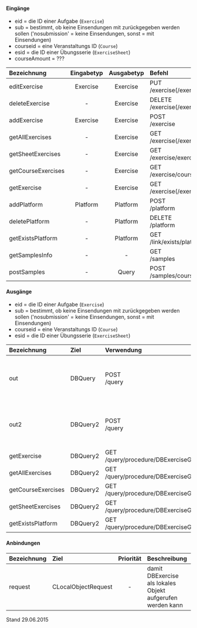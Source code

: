 #### Eingänge
- eid = die ID einer Aufgabe (`Exercise`) 
- sub = bestimmt, ob keine Einsendungen mit zurückgegeben werden sollen ('nosubmission' = keine Einsendungen, sonst = mit Einsendungen) 
- courseid = eine Veranstaltungs ID (`Course`) 
- esid = die ID einer Übungsserie (`ExerciseSheet`) 
- courseAmount = ??? 

| Bezeichnung  | Eingabetyp  | Ausgabetyp | Befehl | Beschreibung |
| :----------- |:-----------:| :---------:| :----- | :----------- |
|editExercise|Exercise|Exercise|PUT<br>/exercise(/exercise)/:eid| ??? |
|deleteExercise|-|Exercise|DELETE<br>/exercise(/exercise)/:eid| ??? |
|addExercise|Exercise|Exercise|POST<br>/exercise| ??? |
|getAllExercises|-|Exercise|GET<br>/exercise(/exercise)(/:sub)| ??? |
|getSheetExercises|-|Exercise|GET<br>/exercise/exercisesheet/:esid(/:sub)| ??? |
|getCourseExercises|-|Exercise|GET<br>/exercise/course/:courseid(/:sub)| ??? |
|getExercise|-|Exercise|GET<br>/exercise(/exercise)/:eid(/:sub)| ??? |
|addPlatform|Platform|Platform|POST<br>/platform| ??? |
|deletePlatform|-|Platform|DELETE<br>/platform| ??? |
|getExistsPlatform|-|Platform|GET<br>/link/exists/platform| ??? |
|getSamplesInfo|-|-|GET<br>/samples| ??? |
|postSamples|-|Query|POST<br>/samples/course/:courseAmount/user/:userAmount| ??? |

#### Ausgänge
- eid = die ID einer Aufgabe (`Exercise`) 
- sub = bestimmt, ob keine Einsendungen mit zurückgegeben werden sollen ('nosubmission' = keine Einsendungen, sonst = mit Einsendungen) 
- courseid = eine Veranstaltungs ID (`Course`) 
- esid = die ID einer Übungsserie (`ExerciseSheet`) 

| Bezeichnung  | Ziel  | Verwendung | Beschreibung |
| :----------- |:----- | :--------- | :----------- |
|out|DBQuery|POST<br>/query| wird für EDIT, DELETE<br>und POST<br>SQL-Templates verwendet |
|out2|DBQuery2|POST<br>/query| wird für EDIT, DELETE<br>und POST<br>SQL-Templates verwendet |
|getExercise|DBQuery2|GET<br>/query/procedure/DBExerciseGetExercise/:eid/:sub| Prozeduraufruf |
|getAllExercises|DBQuery2|GET<br>/query/procedure/DBExerciseGetAllExercises/:sub| Prozeduraufruf |
|getCourseExercises|DBQuery2|GET<br>/query/procedure/DBExerciseGetCourseExercises/:courseid/:sub| Prozeduraufruf |
|getSheetExercises|DBQuery2|GET<br>/query/procedure/DBExerciseGetSheetExercises/:esid/:sub| Prozeduraufruf |
|getExistsPlatform|DBQuery2|GET<br>/query/procedure/DBExerciseGetExistsPlatform| Prozeduraufruf |

#### Anbindungen
| Bezeichnung  | Ziel  | Priorität | Beschreibung |
| :----------- |:----- | :--------:| :------------|
|request|CLocalObjectRequest|-| damit DBExercise als lokales Objekt aufgerufen werden kann |

Stand 29.06.2015

